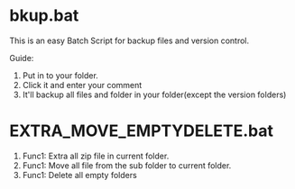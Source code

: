 # bkup.bat
This is an easy Batch Script for backup files and version control.

Guide: 

1. Put in to your folder.
2. Click it and enter your comment
3. It'll backup all files and folder in your folder(except the version folders)

# EXTRA_MOVE_EMPTYDELETE.bat

1. Func1: Extra all zip file in current folder.
2. Func1: Move all file from the sub folder to current folder.
3. Func1: Delete all empty folders
